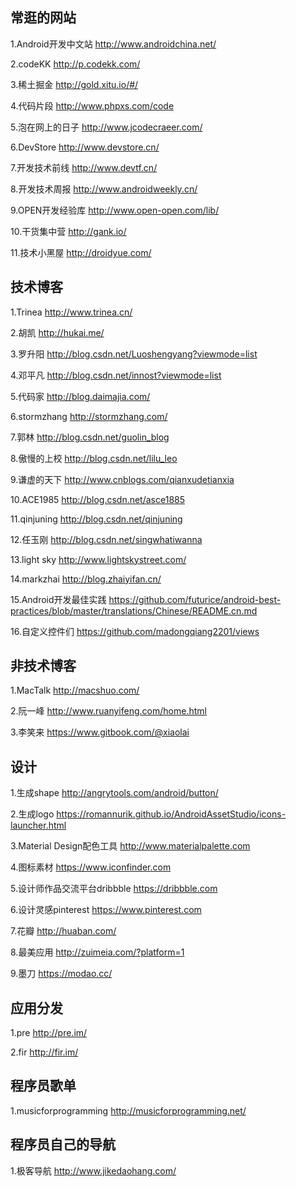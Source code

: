 ## 常逛的网站

1.Android开发中文站    http://www.androidchina.net/

2.codeKK http://p.codekk.com/

3.稀土掘金  http://gold.xitu.io/#/

4.代码片段    http://www.phpxs.com/code

5.泡在网上的日子   http://www.jcodecraeer.com/

6.DevStore   http://www.devstore.cn/

7.开发技术前线   http://www.devtf.cn/

8.开发技术周报  http://www.androidweekly.cn/

9.OPEN开发经验库  http://www.open-open.com/lib/

10.干货集中营 http://gank.io/

11.技术小黑屋 http://droidyue.com/

## 技术博客

1.Trinea  http://www.trinea.cn/

2.胡凯  http://hukai.me/

3.罗升阳 http://blog.csdn.net/Luoshengyang?viewmode=list

4.邓平凡 http://blog.csdn.net/innost?viewmode=list

5.代码家 http://blog.daimajia.com/

6.stormzhang http://stormzhang.com/

7.郭林 http://blog.csdn.net/guolin_blog

8.傲慢的上校 http://blog.csdn.net/lilu_leo

9.谦虚的天下 http://www.cnblogs.com/qianxudetianxia

10.ACE1985 http://blog.csdn.net/asce1885

11.qinjuning http://blog.csdn.net/qinjuning

12.任玉刚 http://blog.csdn.net/singwhatiwanna

13.light sky http://www.lightskystreet.com/

14.markzhai http://blog.zhaiyifan.cn/

15.Android开发最佳实践 https://github.com/futurice/android-best-practices/blob/master/translations/Chinese/README.cn.md

16.自定义控件们 https://github.com/madongqiang2201/views

## 非技术博客

1.MacTalk  http://macshuo.com/

2.阮一峰 http://www.ruanyifeng.com/home.html

3.李笑来 https://www.gitbook.com/@xiaolai

## 设计

1.生成shape  http://angrytools.com/android/button/

2.生成logo https://romannurik.github.io/AndroidAssetStudio/icons-launcher.html

3.Material Design配色工具 http://www.materialpalette.com

4.图标素材 https://www.iconfinder.com

5.设计师作品交流平台dribbble https://dribbble.com

6.设计灵感pinterest https://www.pinterest.com

7.花瓣 http://huaban.com/

8.最美应用 http://zuimeia.com/?platform=1

9.墨刀 https://modao.cc/

## 应用分发

1.pre  http://pre.im/

2.fir  http://fir.im/

## 程序员歌单

1.musicforprogramming  http://musicforprogramming.net/

## 程序员自己的导航

1.极客导航 http://www.jikedaohang.com/






